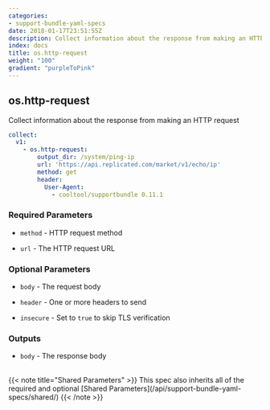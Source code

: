 ```yaml
---
categories:
- support-bundle-yaml-specs
date: 2018-01-17T23:51:55Z
description: Collect information about the response from making an HTTP request
index: docs
title: os.http-request
weight: "100"
gradient: "purpleToPink"
---
```


## os.http-request

Collect information about the response from making an HTTP request


```yaml
collect:
  v1:
    - os.http-request:
        output_dir: /system/ping-ip
        url: 'https://api.replicated.com/market/v1/echo/ip'
        method: get
        header:
          User-Agent:
            - cooltool/supportbundle 0.11.1
```


### Required Parameters


- `method` - HTTP request method


- `url` - The HTTP request URL



### Optional Parameters


- `body` - The request body


- `header` - One or more headers to send


- `insecure` - Set to `true` to skip TLS verification



### Outputs

    
- `body` - The response body


<br>
{{< note title="Shared Parameters" >}}
This spec also inherits all of the required and optional [Shared Parameters](/api/support-bundle-yaml-specs/shared/)
{{< /note >}}

  
